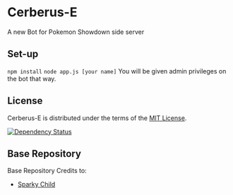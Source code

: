 # Cerberus-E 
A new Bot for Pokemon Showdown side server

Set-up
------
``npm install``
``node app.js [your name]``
You will be given admin privileges on the bot that way.

License
-------
Cerberus-E is distributed under the terms of the [MIT License][1].

  [1]: https://github.com/PowerHitter0418/Cerberus-E/blob/master/LICENSE

[![Dependency Status](https://david-dm.org/PowerHitter0418/Cerberus-E.svg)](https://david-dm.org/PowerHitter0418/Cerberus-E)

Base Repository 
---------------
Base Repository Credits to:
- [Sparky Child](https://github.com/sparkychild)

